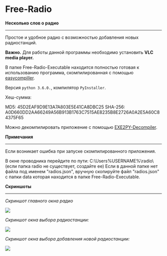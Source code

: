 # Free-Radio


**Несколько слов о радио**

<hr>

Простое и удобное радио с возможностью добавления новых радиостанций.

**Важно.** Для работы данной программы необходимо установить **VLC media player.**


В папке Free-Radio-Executable находится полностью готовая к использованию программа, скомпилированная с помощью [easycompiller](https://github.com/topdefaultuser/easycompiller).

Версия ```python 3.6.0.```, компилятор ```PyInstaller```. 


Хеш-сумма:

MD5: 45D2EAF9D9E13A7A803E5E41CA8DBC25
SHA-256: A0D660DD2AA66249A56B913B1763C7515AE8235B8E2726A0A2E5A60C84375F65


Можно декомпилировать приложение с помощью [EXE2PY-Decompiler](https://github.com/topdefaultuser/EXE2PY-Decompiler).


**Примечания**

<hr>

Если возникает ошибка при запуске скомпилированного  приложения.

В окне проводника перейдите по пути: C:\Users\%USERNAME%\radio\ (если папка radio не существует, создайте ее)
Если в данной папке нет файла под именем "radios.json", вручную скопируйте файл "radios.json" с папки data
которая находится в папке Free-Radio-Executable.


**Скриншоты**

<hr>

_Скриншот главного окна радио_

![]( https://github.com/topdefaultuser/Free-Radio/blob/main/Screenshots/MainForm.PNG)


_Скриншот окна выбора радиостанции:_

![]( https://github.com/topdefaultuser/Free-Radio/blob/main/Screenshots/SelectRadioStationForm.PNG)


_Скриншот окна выбора добавления новой радиостанции:_

![]( https://github.com/topdefaultuser/Free-Radio/blob/main/Screenshots/AppendStationForm.PNG)